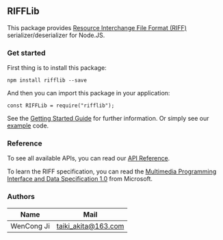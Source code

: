 ﻿## RIFFLib

This package provides [Resource Interchange File Format (RIFF)](https://en.wikipedia.org/wiki/Resource_Interchange_File_Format) serializer/deserializer for Node.JS.

### Get started

First thing is to install this package:

```
npm install rifflib --save
```

And then you can import this package in your application:

```
const RIFFLib = require("rifflib");
```

See the [Getting Started Guide](https://git-private.xiaojsoft.org/fmtlibs/rifflib/blob/master/docs/get-started.md) for further information. Or simply see our [example](https://git-private.xiaojsoft.org/fmtlibs/rifflib/tree/master/examples) code.

### Reference

To see all available APIs, you can read our [API Reference](https://git-private.xiaojsoft.org/fmtlibs/rifflib/blob/master/docs/api-reference.md).

To learn the RIFF specification, you can read the [Multimedia Programming Interface and Data Specification 1.0](https://git-private.xiaojsoft.org/fmtlibs/rifflib/tree/master/docs/specs) from Microsoft.

### Authors

<table>
<thead>
<th>Name</th><th>Mail</th>
</thead>
<tbody>
<tr><td>WenCong Ji</td><td><a href="mailto://taiki_akita@163.com" target="_blank">taiki_akita@163.com</a></td></tr>
</tbody>
</table>

